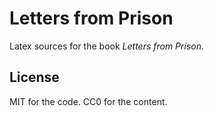 # Letters from Prison

Latex sources for the book _Letters from Prison_.

## License

MIT for the code. CC0 for the content.

